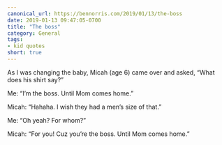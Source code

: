 ```yaml
---
canonical_url: https://bennorris.com/2019/01/13/the-boss
date: 2019-01-13 09:47:05-0700
title: "The boss"
category: General
tags:
- kid quotes
short: true
---
```


As I was changing the baby, Micah (age 6) came over and asked, “What does his shirt say?”

Me: “I’m the boss. Until Mom comes home.”

Micah: “Hahaha. I wish they had a men’s size of that.”

Me: “Oh yeah? For whom?”

Micah: “For you! Cuz you’re the boss. Until Mom comes home.”
